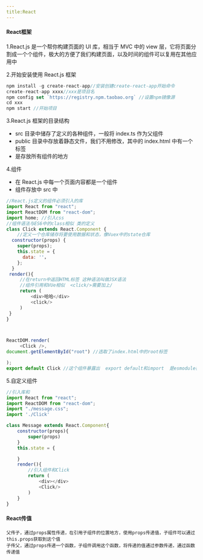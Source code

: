 ```yaml
---
title:React
---
```


#### React框架

1.React.js
   是一个帮你构建页面的 UI 库，相当于 MVC 中的 view 层，它将页面分割成一个个组件，极大的方便了我们构建页面，以及时间的组件可以复用在其他应用中

2.开始安装使用 React.js 框架

```javascript
npm install -g create-react-app//安装创建create-react-app开始命令
create-react-app xxxx//xxx是项目名
npm config set `https://registry.npm.taobao.org` //设置npm镜像源
cd xxx
npm start //开始项目
```

3.React.js 框架的目录结构

   - src 目录中储存了定义的各种组件，一般将 index.ts 作为父组件
   - public 目录中存放着静态文件，我们不用修改，其中的 index.html 中有一个标签
   - <div id= "root"></div>是存放所有组件的地方

4.组件
   - 在 React.js 中每一个页面内容都是一个组件
   - 组件存放中 src 中
   ```javascript
   //React.js定义的组件必须引入的库
   import React from "react";
   import ReactDOM from "react-dom";
   import home; //引入css
   //组件语法与ES6中的class相似 类的定义
   class Click extends React.Component {
	   //定义一个仓库储存将要使用数据和状态，像Vuex中的state仓库
     constructor(props) {
       super(props);
       this.state = {
         data: ''，
       };
     }
	render(){
		//在return中返回HTML标签 这种语法叫做JSX语法
		//组件引用和VUe相似  <click/>需要加上/
		return (
			<div>哈哈</div>	
			<click/>
		)
	}
   }



   ReactDOM.render(
  		<Click />, 
  document.getElementById("root") //选取了index.html中的root标签

   );
   export default Click //这个组件暴露出  export default和import  是esmodule标准
   ```
   5.自定义组件
   ```javascript
   //引入库和
   import React from "react";
   import ReactDOM from "react-dom";
   import "./message.css";
   import './Click'

   class Message extends React.Component{
	   constructor(props){
		   super(props)
	   }
	   this.state = {

	   }
	   render(){
		   //引入组件和Click
		   return (
			   <div></div>
			   <Click/>
		   )
	   }
   }
   
   ```
#### React传值
    父传子，通过props属性传递，在引用子组件的位置地方，使用props传递值，子组件可以通过this.props获取到这个值
    子传父，通过props传递一个函数，子组件调用这个函数，将传递的值通过参数传递，通过函数传递值

